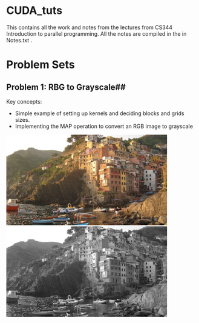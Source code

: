 # CUDA_tuts

This contains all the work and notes from the lectures from CS344 Introduction to parallel programming.
All the notes are compiled in the in Notes.txt .

# Problem Sets #

## Problem 1: RBG to Grayscale##
Key concepts:
- Simple example of setting up kernels and deciding blocks and grids sizes.
- Implementing the MAP operation to convert an RGB image to grayscale

<img src="Images/p1_rgb.jpg" width="425" title="RGB"/> <img src="Images/p1_grayscale.png" width="425" title="Grayscale"/>
